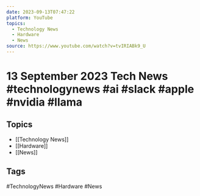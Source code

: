 ```yaml
---
date: 2023-09-13T07:47:22
platform: YouTube
topics:
  - Technology News
  - Hardware
  - News
source: https://www.youtube.com/watch?v=tvIRIABk9_U
---
```

# 13 September 2023 Tech News  #technologynews #ai #slack #apple #nvidia #llama

## Topics
- [[Technology News]]
- [[Hardware]]
- [[News]]

## Tags
#TechnologyNews #Hardware #News